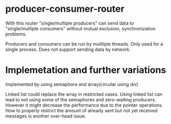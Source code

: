 # producer-consumer-router

With this router "single/multiple producers" can send data to "single/multiple consumers" without mutual exclusion, synchronization problems.

Producers and consumers can be run by mulitiple threads.
Only used for a single process.
Does not support sending data by network.

# Implemetation and further variations

Implemented by using semaphore and array(circular using div)

Linked list could replace the array in restricted cases. Using linked list can lead to not using some of the semaphores and zero-waiting producers. However it might decrease the performance due to the pointer operations. How to properly restrict the amount of already sent but not yet received messages is another over-head issue.
